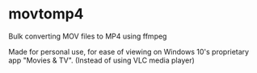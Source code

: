 # movtomp4
Bulk converting MOV files to MP4 using ffmpeg

Made for personal use, for ease of viewing on Windows 10's proprietary app "Movies & TV". (Instead of using VLC media player)
